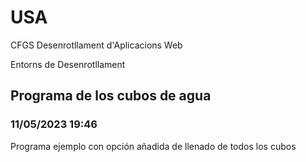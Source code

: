 # USA

CFGS Desenrotllament d'Aplicacions Web

Entorns de Desenrotllament

## Programa de los cubos de agua

### 11/05/2023 19:46

Programa ejemplo con opción añadida de llenado de todos los cubos


